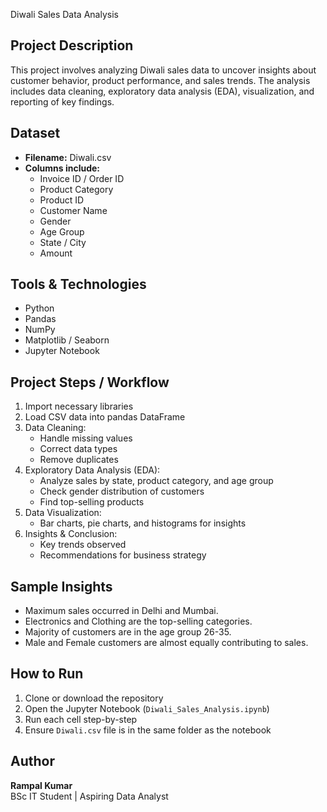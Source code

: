  Diwali Sales Data Analysis

## Project Description
This project involves analyzing Diwali sales data to uncover insights about customer behavior, product performance, and sales trends. 
The analysis includes data cleaning, exploratory data analysis (EDA), visualization, and reporting of key findings.

## Dataset
- **Filename:** Diwali.csv
- **Columns include:**
  - Invoice ID / Order ID
  - Product Category
  - Product ID
  - Customer Name
  - Gender
  - Age Group
  - State / City
  - Amount
## Tools & Technologies
- Python
- Pandas
- NumPy
- Matplotlib / Seaborn
- Jupyter Notebook
## Project Steps / Workflow
1. Import necessary libraries
2. Load CSV data into pandas DataFrame
3. Data Cleaning:
   - Handle missing values
   - Correct data types
   - Remove duplicates
4. Exploratory Data Analysis (EDA):
   - Analyze sales by state, product category, and age group
   - Check gender distribution of customers
   - Find top-selling products
5. Data Visualization:
   - Bar charts, pie charts, and histograms for insights
6. Insights & Conclusion:
   - Key trends observed
   - Recommendations for business strategy
## Sample Insights
- Maximum sales occurred in Delhi and Mumbai.
- Electronics and Clothing are the top-selling categories.
- Majority of customers are in the age group 26-35.
- Male and Female customers are almost equally contributing to sales.
## How to Run
1. Clone or download the repository
2. Open the Jupyter Notebook (`Diwali_Sales_Analysis.ipynb`)
3. Run each cell step-by-step
4. Ensure `Diwali.csv` file is in the same folder as the notebook

## Author
**Rampal Kumar**  
BSc IT Student | Aspiring Data Analyst
